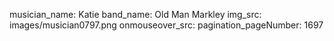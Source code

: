 musician_name: Katie
band_name: Old Man Markley
img_src: images/musician0797.png
onmouseover_src: 
pagination_pageNumber: 1697